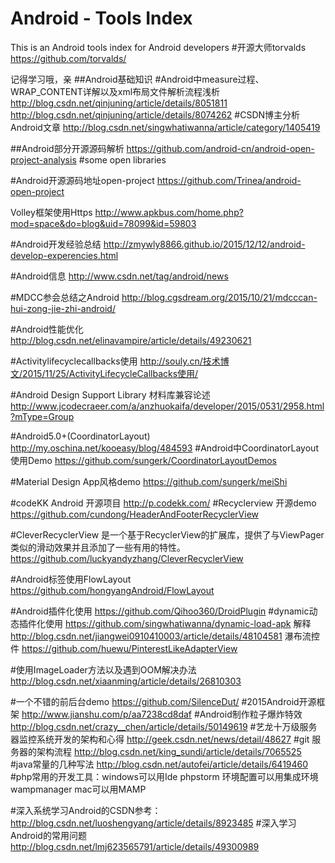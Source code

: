 # Android - Tools Index
This is an Android tools index for Android developers
#开源大师torvalds
https://github.com/torvalds/

记得学习哦，亲
##Android基础知识
#Android中measure过程、WRAP_CONTENT详解以及xml布局文件解析流程浅析
http://blog.csdn.net/qinjuning/article/details/8051811
http://blog.csdn.net/qinjuning/article/details/8074262
#CSDN博主分析Android文章
http://blog.csdn.net/singwhatiwanna/article/category/1405419


##Android部分开源源码解析
https://github.com/android-cn/android-open-project-analysis
#some open libraries

#Android开源源码地址open-project
https://github.com/Trinea/android-open-project


Volley框架使用Https
http://www.apkbus.com/home.php?mod=space&do=blog&uid=78099&id=59803

#Android开发经验总结
http://zmywly8866.github.io/2015/12/12/android-develop-experencies.html

#Android信息
http://www.csdn.net/tag/android/news



#MDCC参会总结之Android
http://blog.cgsdream.org/2015/10/21/mdcccan-hui-zong-jie-zhi-android/

#Android性能优化
http://blog.csdn.net/elinavampire/article/details/49230621

#Activitylifecyclecallbacks使用
http://souly.cn/技术博文/2015/11/25/ActivityLifecycleCallbacks使用/


#Android Design Support Library 材料库兼容论述
http://www.jcodecraeer.com/a/anzhuokaifa/developer/2015/0531/2958.html?mType=Group

#Android5.0+(CoordinatorLayout)
http://my.oschina.net/kooeasy/blog/484593
#Android中CoordinatorLayout使用Demo
https://github.com/sungerk/CoordinatorLayoutDemos

#Material Design App风格demo
https://github.com/sungerk/meiShi

#codeKK  Android 开源项目
http://p.codekk.com/
#Recyclerview 开源demo
https://github.com/cundong/HeaderAndFooterRecyclerView

#CleverRecyclerView 是一个基于RecyclerView的扩展库，提供了与ViewPager类似的滑动效果并且添加了一些有用的特性。
https://github.com/luckyandyzhang/CleverRecyclerView

#Android标签使用FlowLayout
https://github.com/hongyangAndroid/FlowLayout

#Android插件化使用
https://github.com/Qihoo360/DroidPlugin
#dynamic动态插件化使用
https://github.com/singwhatiwanna/dynamic-load-apk
解释
http://blog.csdn.net/jiangwei0910410003/article/details/48104581
瀑布流控件
https://github.com/huewu/PinterestLikeAdapterView

#使用ImageLoader方法以及遇到OOM解决办法
http://blog.csdn.net/xiaanming/article/details/26810303

#一个不错的前后台demo
https://github.com/SilenceDut/
#2015Android开源框架
http://www.jianshu.com/p/aa7238cd8daf
#Android制作粒子爆炸特效
http://blog.csdn.net/crazy__chen/article/details/50149619
#艺龙十万级服务器监控系统开发的架构和心得
http://geek.csdn.net/news/detail/48627
#git 服务器的架构流程
http://blog.csdn.net/king_sundi/article/details/7065525
#java常量的几种写法
http://blog.csdn.net/autofei/article/details/6419460
#php常用的开发工具：windows可以用Ide phpstorm    环境配置可以用集成环境wampmanager  mac可以用MAMP

#深入系统学习Android的CSDN参考：
http://blog.csdn.net/luoshengyang/article/details/8923485
#深入学习Android的常用问题
http://blog.csdn.net/lmj623565791/article/details/49300989
